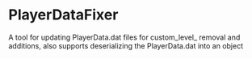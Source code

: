 # PlayerDataFixer 

A tool for updating PlayerData.dat files for custom_level_ removal and additions, also supports deserializing the PlayerData.dat into an object